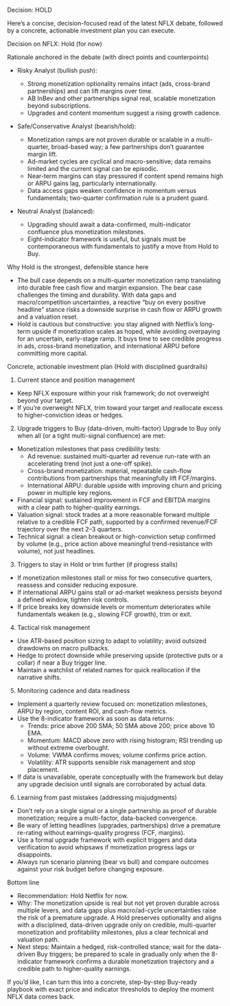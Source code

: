 Decision: HOLD

Here’s a concise, decision-focused read of the latest NFLX debate, followed by a concrete, actionable investment plan you can execute.

Decision on NFLX: Hold (for now)

Rationale anchored in the debate (with direct points and counterpoints)

- Risky Analyst (bullish push): 
  - Strong monetization optionality remains intact (ads, cross-brand partnerships) and can lift margins over time.
  - AB InBev and other partnerships signal real, scalable monetization beyond subscriptions.
  - Upgrades and content momentum suggest a rising growth cadence.

- Safe/Conservative Analyst (bearish/hold): 
  - Monetization ramps are not proven durable or scalable in a multi-quarter, broad-based way; a few partnerships don’t guarantee margin lift.
  - Ad-market cycles are cyclical and macro-sensitive; data remains limited and the current signal can be episodic.
  - Near-term margins can stay pressured if content spend remains high or ARPU gains lag, particularly internationally.
  - Data access gaps weaken confidence in momentum versus fundamentals; two-quarter confirmation rule is a prudent guard.

- Neutral Analyst (balanced): 
  - Upgrading should await a data-confirmed, multi-indicator confluence plus monetization milestones.
  - Eight-indicator framework is useful, but signals must be contemporaneous with fundamentals to justify a move from Hold to Buy.

Why Hold is the strongest, defensible stance here
- The bull case depends on a multi-quarter monetization ramp translating into durable free cash flow and margin expansion. The bear case challenges the timing and durability. With data gaps and macro/competition uncertainties, a reactive “buy on every positive headline” stance risks a downside surprise in cash flow or ARPU growth and a valuation reset.
- Hold is cautious but constructive: you stay aligned with Netflix’s long-term upside if monetization scales as hoped, while avoiding overpaying for an uncertain, early-stage ramp. It buys time to see credible progress in ads, cross-brand monetization, and international ARPU before committing more capital.

Concrete, actionable investment plan (Hold with disciplined guardrails)

1) Current stance and position management
- Keep NFLX exposure within your risk framework; do not overweight beyond your target.
- If you’re overweight NFLX, trim toward your target and reallocate excess to higher-conviction ideas or hedges.

2) Upgrade triggers to Buy (data-driven, multi-factor)
Upgrade to Buy only when all (or a tight multi-signal confluence) are met:
- Monetization milestones that pass credibility tests:
  - Ad revenue: sustained multi-quarter ad revenue run-rate with an accelerating trend (not just a one-off spike).
  - Cross-brand monetization: material, repeatable cash-flow contributions from partnerships that meaningfully lift FCF/margins.
  - International ARPU: durable upside with improving churn and pricing power in multiple key regions.
- Financial signal: sustained improvement in FCF and EBITDA margins with a clear path to higher-quality earnings.
- Valuation signal: stock trades at a more reasonable forward multiple relative to a credible FCF path, supported by a confirmed revenue/FCF trajectory over the next 2–3 quarters.
- Technical signal: a clean breakout or high-conviction setup confirmed by volume (e.g., price action above meaningful trend-resistance with volume), not just headlines.

3) Triggers to stay in Hold or trim further (if progress stalls)
- If monetization milestones stall or miss for two consecutive quarters, reassess and consider reducing exposure.
- If international ARPU gains stall or ad-market weakness persists beyond a defined window, tighten risk controls.
- If price breaks key downside levels or momentum deteriorates while fundamentals weaken (e.g., slowing FCF growth), trim or exit.

4) Tactical risk management
- Use ATR-based position sizing to adapt to volatility; avoid outsized drawdowns on macro pullbacks.
- Hedge to protect downside while preserving upside (protective puts or a collar) if near a Buy trigger line.
- Maintain a watchlist of related names for quick reallocation if the narrative shifts.

5) Monitoring cadence and data readiness
- Implement a quarterly review focused on: monetization milestones, ARPU by region, content ROI, and cash-flow metrics.
- Use the 8-indicator framework as soon as data returns:
  - Trends: price above 200 SMA; 50 SMA above 200; price above 10 EMA.
  - Momentum: MACD above zero with rising histogram; RSI trending up without extreme overbought.
  - Volume: VWMA confirms moves; volume confirms price action.
  - Volatility: ATR supports sensible risk management and stop placement.
- If data is unavailable, operate conceptually with the framework but delay any upgrade decision until signals are corroborated by actual data.

6) Learning from past mistakes (addressing misjudgments)
- Don’t rely on a single signal or a single partnership as proof of durable monetization; require a multi-factor, data-backed convergence.
- Be wary of letting headlines (upgrades, partnerships) drive a premature re-rating without earnings-quality progress (FCF, margins).
- Use a formal upgrade framework with explicit triggers and data verification to avoid whipsaws if monetization progress lags or disappoints.
- Always run scenario planning (bear vs bull) and compare outcomes against your risk budget before changing exposure.

Bottom line
- Recommendation: Hold Netflix for now.
- Why: The monetization upside is real but not yet proven durable across multiple levers, and data gaps plus macro/ad-cycle uncertainties raise the risk of a premature upgrade. A Hold preserves optionality and aligns with a disciplined, data-driven upgrade only on credible, multi-quarter monetization and profitability milestones, plus a clear technical and valuation path.
- Next steps: Maintain a hedged, risk-controlled stance; wait for the data-driven Buy triggers; be prepared to scale in gradually only when the 8-indicator framework confirms a durable monetization trajectory and a credible path to higher-quality earnings.

If you’d like, I can turn this into a concrete, step-by-step Buy-ready playbook with exact price and indicator thresholds to deploy the moment NFLX data comes back.